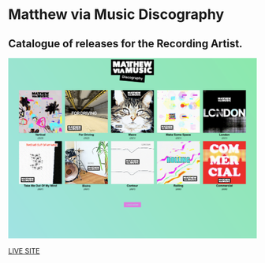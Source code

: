 # Matthew via Music Discography
## Catalogue of releases for the Recording Artist.

![preview](/preview.png)

[LIVE SITE](https://mvmdiscography.github.io)
